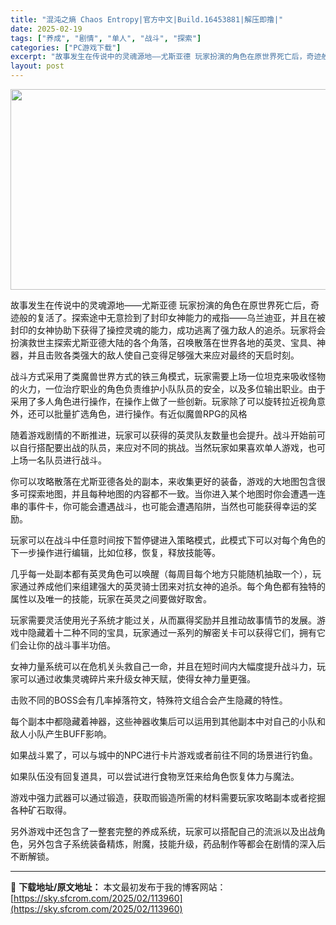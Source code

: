 ```yaml
---
title: "混沌之熵 Chaos Entropy|官方中文|Build.16453881|解压即撸|"
date: 2025-02-19
tags: ["养成", "剧情", "单人", "战斗", "探索"]
categories: ["PC游戏下载"]
excerpt: "故事发生在传说中的灵魂源地——尤斯亚德 玩家扮演的角色在原世界死亡后，奇迹般的复活了。探索途中无意捡到了封印女神能力的戒指——乌兰迪亚，并且在被封印的女神协助下获得了操控灵魂的能力，成功逃离了强力敌人的追杀。玩家将会扮演救世主探索尤斯亚德大陆的各个角落，召唤散落在世界各地的英灵、宝具、神器，并且击败&hellip;"
layout: post
---
```


<img class="aligncenter size-full wp-image-113951" src="https://sky.sfcrom.com/wp-content/uploads/2025/02/2025021907413562.webp" alt="" width="570" height="321" />

故事发生在传说中的灵魂源地——尤斯亚德
玩家扮演的角色在原世界死亡后，奇迹般的复活了。探索途中无意捡到了封印女神能力的戒指——乌兰迪亚，并且在被封印的女神协助下获得了操控灵魂的能力，成功逃离了强力敌人的追杀。玩家将会扮演救世主探索尤斯亚德大陆的各个角落，召唤散落在世界各地的英灵、宝具、神器，并且击败各类强大的敌人使自己变得足够强大来应对最终的天启时刻。

战斗方式采用了类魔兽世界方式的铁三角模式，玩家需要上场一位坦克来吸收怪物的火力，一位治疗职业的角色负责维护小队队员的安全，以及多位输出职业。由于采用了多人角色进行操作，在操作上做了一些创新。玩家除了可以旋转拉近视角意外，还可以批量扩选角色，进行操作。有近似魔兽RPG的风格

随着游戏剧情的不断推进，玩家可以获得的英灵队友数量也会提升。战斗开始前可以自行搭配要出战的队员，来应对不同的挑战。当然玩家如果喜欢单人游戏，也可上场一名队员进行战斗。

你可以攻略散落在尤斯亚德各处的副本，来收集更好的装备，游戏的大地图包含很多可探索地图，并且每种地图的内容都不一致。当你进入某个地图时你会遭遇一连串的事件卡，你可能会遭遇战斗，也可能会遭遇陷阱，当然也可能获得幸运的奖励。

玩家可以在战斗中任意时间按下暂停键进入策略模式，此模式下可以对每个角色的下一步操作进行编辑，比如位移，恢复，释放技能等。

几乎每一处副本都有英灵角色可以唤醒（每周目每个地方只能随机抽取一个），玩家通过养成他们来组建强大的英灵骑士团来对抗女神的追杀。每个角色都有独特的属性以及唯一的技能，玩家在英灵之间要做好取舍。

玩家需要灵活使用光子系统才能过关，从而赢得奖励并且推动故事情节的发展。游戏中隐藏着十二种不同的宝具，玩家通过一系列的解密关卡可以获得它们，拥有它们会让你的战斗事半功倍。

女神力量系统可以在危机关头救自己一命，并且在短时间内大幅度提升战斗力，玩家可以通过收集灵魂碎片来升级女神天赋，使得女神力量更强。

击败不同的BOSS会有几率掉落符文，特殊符文组合会产生隐藏的特性。

每个副本中都隐藏着神器，这些神器收集后可以运用到其他副本中对自己的小队和敌人小队产生BUFF影响。

如果战斗累了，可以与城中的NPC进行卡片游戏或者前往不同的场景进行钓鱼。

如果队伍没有回复道具，可以尝试进行食物烹饪来给角色恢复体力与魔法。

游戏中强力武器可以通过锻造，获取而锻造所需的材料需要玩家攻略副本或者挖掘各种矿石取得。

另外游戏中还包含了一整套完整的养成系统，玩家可以搭配自己的流派以及出战角色，另外包含子系统装备精炼，附魔，技能升级，药品制作等都会在剧情的深入后不断解锁。

---
📖 **下载地址/原文地址：** 本文最初发布于我的博客网站：[https://sky.sfcrom.com/2025/02/113960](https://sky.sfcrom.com/2025/02/113960)
